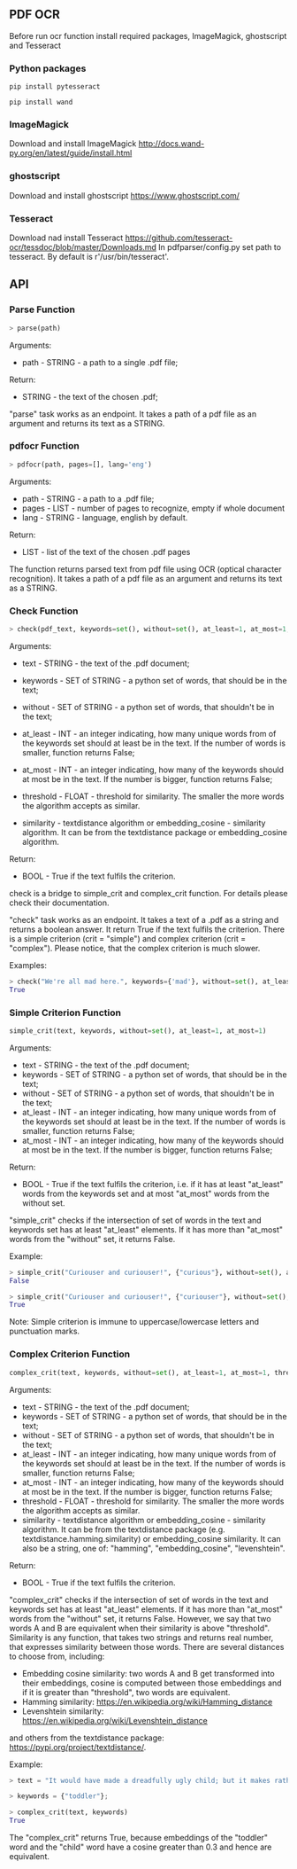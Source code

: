 ## PDF OCR
Before run ocr function install required packages, ImageMagick, ghostscript and Tesseract
### Python packages
```
pip install pytesseract
```
```
pip install wand
```
### ImageMagick
Download and install ImageMagick
http://docs.wand-py.org/en/latest/guide/install.html
### ghostscript
Download and install ghostscript
https://www.ghostscript.com/
### Tesseract
Download nad install Tesseract
https://github.com/tesseract-ocr/tessdoc/blob/master/Downloads.md
In pdfparser/config.py set path to tesseract. By default is r'/usr/bin/tesseract'.


## API

### Parse Function

```python
> parse(path)
```

Arguments:
* path - STRING - a path to a single .pdf file;

Return:
* STRING - the text of the chosen .pdf;

"parse" task works as an endpoint. It takes a path of a pdf file as an argument and returns its text as a STRING.

### pdfocr Function

```python
> pdfocr(path, pages=[], lang='eng')
```

Arguments:
* path - STRING - a path to a .pdf file;
* pages - LIST<INT> - number of pages to recognize, empty if whole document
* lang - STRING - language, english by default.

Return:
* LIST<STRING> - list of the text of the chosen .pdf pages

The function returns parsed text from pdf file using OCR (optical character recognition). It takes a path of a pdf file as an argument and returns its text as a STRING.

### Check Function

```python
> check(pdf_text, keywords=set(), without=set(), at_least=1, at_most=1, similarity="hamming", threshold=5, crit="simple")
```
Arguments:
* text - STRING - the text of the .pdf document;
* keywords - SET of STRING - a python set of words, that should be in the text;
* without - SET of STRING - a python set of words, that shouldn't be in the text;
* at_least - INT - an integer indicating, how many unique words from of the keywords set should at least be in the text. If the number of words is smaller, function returns False;
* at_most - INT - an integer indicating, how many of the keywords should at most be in the text. If the number is bigger, function returns False;

* threshold - FLOAT - threshold for similarity. The smaller the more words the algorithm accepts as similar.
* similarity - textdistance algorithm or embedding_cosine - similarity algorithm. It can be from the textdistance package or embedding_cosine algorithm.

Return:
* BOOL - True if the text fulfils the criterion.

check is a bridge to simple_crit and complex_crit function. For details please check their documentation.

"check" task works as an endpoint. It takes a text of a .pdf as a string and returns a boolean answer. It return True if the text fulfils the criterion. There is a simple criterion (crit = "simple") and complex criterion (crit = "complex"). Please notice, that the complex criterion is much slower.

Examples:

```python
> check("We're all mad here.", keywords={'mad'}, without=set(), at_least=1, at_most=1, crit="simple")
True
```

### Simple Criterion Function

```python
simple_crit(text, keywords, without=set(), at_least=1, at_most=1)
```

Arguments:
* text - STRING - the text of the .pdf document;
* keywords - SET of STRING - a python set of words, that should be in the text;
* without - SET of STRING - a python set of words, that shouldn't be in the text;
* at_least - INT - an integer indicating, how many unique words from of the keywords set should at least be in the text. If the number of words is smaller, function returns False;
* at_most - INT - an integer indicating, how many of the keywords should at most be in the text. If the number is bigger, function returns False;

Return:
* BOOL - True if the text fulfils the criterion, i.e. if it has at least "at_least" words from the keywords set and at most "at_most" words from the without set.

"simple_crit" checks if the intersection of set of words in the text and keywords set has at least "at_least" elements. If it has more than "at_most" words from the "without" set, it returns False.

Example:
```python
> simple_crit("Curiouser and curiouser!", {"curious"}, without=set(), at_least=1)
False

> simple_crit("Curiouser and curiouser!", {"curiouser"}, without=set(), at_least=1)
True
```

Note: Simple criterion is immune to uppercase/lowercase letters and punctuation marks.

### Complex Criterion Function

```python
complex_crit(text, keywords, without=set(), at_least=1, at_most=1, threshold=0.3)
```

Arguments:
* text - STRING - the text of the .pdf document;
* keywords - SET of STRING - a python set of words, that should be in the text;
* without - SET of STRING - a python set of words, that shouldn't be in the text;
* at_least - INT - an integer indicating, how many unique words from of the keywords set should at least be in the text. If the number of words is smaller, function returns False;
* at_most - INT - an integer indicating, how many of the keywords should at most be in the text. If the number is bigger, function returns False;
* threshold - FLOAT - threshold for similarity. The smaller the more words the algorithm accepts as similar.
* similarity - textdistance algorithm or embedding_cosine - similarity algorithm. It can be from the textdistance package (e.g. textdistance.hamming.similarity) or embedding_cosine similarity. It can also be a string, one of: "hamming", "embedding_cosine", "levenshtein".

Return:
* BOOL - True if the text fulfils the criterion.

"complex_crit" checks if the intersection of set of words in the text and keywords set has at least "at_least" elements. If it has more than "at_most" words from the "without" set, it returns False. However, we say that two words A and B are equivalent when their similarity is above "threshold". Similarity is any function, that takes two strings and returns real number, that expresses similarity between those words. There are several distances to choose from, including:
* Embedding cosine similarity: two words A and B get transformed into their embeddings, cosine is computed between those embeddings and if it is greater than "threshold", two words are equivalent.
* Hamming similarity: https://en.wikipedia.org/wiki/Hamming_distance
* Levenshtein similarity: https://en.wikipedia.org/wiki/Levenshtein_distance

and others from the textdistance package: https://pypi.org/project/textdistance/.


Example:
```python
> text = "It would have made a dreadfully ugly child; but it makes rather a handsome pig.";

> keywords = {"toddler"};

> complex_crit(text, keywords)
True
```

The "complex_crit" returns True, because embeddings of the "toddler" word and the "child" word have a cosine greater than 0.3 and hence are equivalent.
